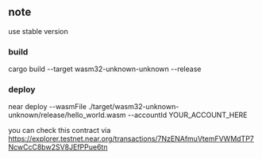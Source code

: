 ## note 
use stable version 
### build 
cargo build --target wasm32-unknown-unknown --release
### deploy 
near deploy --wasmFile ./target/wasm32-unknown-unknown/release/hello_world.wasm --accountId YOUR_ACCOUNT_HERE


you can check this contract via https://explorer.testnet.near.org/transactions/7NzENAfmuVtemFVWMdTP7NcwCcC8bw2SV8JEfPPue6tn